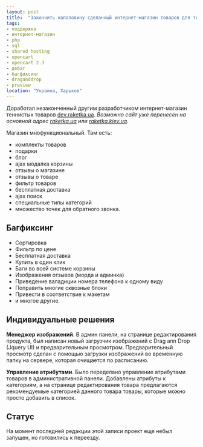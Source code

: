 ```yaml
---
layout: post
title:  "Закончить наполовину сделанный интернет-магазин товаров для тенниса"
tags:
- поддержка
- интернет-магазин
- php
- sql
- shared hosting
- opencart
- opencart 2.3
- дебаг
- багфиксинг
- draganddrop
- preview
location: "Украина, Харьков"
---
```


Доработал незаконченный другим разработчиком интернет-магазин теннистых товаров [dev.raketka.ua](https://dev.raketka.ua). *Возможно сайт уже перенесен на основной адрес [raketka.ua](https://raketka.ua) или [raketka.kiev.ua](https://raketka.kiev.ua).*

Магазин мнофункциональный. Там есть:

* комплекты товаров
* подарки
* блог
* ajax модалка корзины
* отзывы о магазине
* отзывы о товаре
* фильтр товаров
* бесплатная доставка
* ajax поиск
* специальные типы категорий
* множество точек для обратного звонка.

## Багфиксинг

* Сортировка
* Фильтр по цене
* Бесплатная доставка
* Купить в один клик
* Баги во всей системе корзины
* Изображения отзывов (морда и админка)
* Приведение валадиции номера телефона к одному виду
* Поправить многие сквозные блоки
* Привести в соответствие к макетам
* и многое другие.

## Индивидуальные решения

**Менеджер изображений**. В админ панели, на странице редактирования продукта, был написан новый загрузчик изображений с Drag ann Drop (Jquery UI) и предварительным просмотром. Предварительный просмотр сделан с помощью загрузки изображений во временную папку на сервере, которая очищается по расписанию.

**Управление атрибутами**. Было переделано управление атрибутами товаров в административной панели. Добавлены атрибуты к категориям, а на странице редактирования товара предлагаются рекомендуемые категорией данного товара товары, которые можно просто добавить в список.

## Статус

На момент последней редакции этой записи проект еще небыл запущен, но готовились к переезду.